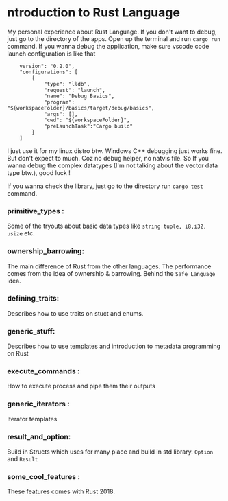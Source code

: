 # ntroduction to Rust Language

My personal experience about Rust Language. If you don't want to debug, just go to the directory of the apps. Open up the terminal and run `cargo run` command. If you wanna debug the application, make sure vscode code launch configuration is like that 

```
    version": "0.2.0",
    "configurations": [
        {
            "type": "lldb",
            "request": "launch",
            "name": "Debug Basics",
            "program": "${workspaceFolder}/basics/target/debug/basics",
            "args": [],
            "cwd": "${workspaceFolder}",
            "preLaunchTask":"Cargo build"
        }
    ]
```

I just use it for my linux distro btw. Windows C++ debugging just works fine. But don't expect to much. Coz no debug helper, no natvis file. So If you wanna debug the complex datatypes (I'm not talking about the vector data type btw.), good luck !

If you wanna check the library, just go to the directory run `cargo test` command.


### primitive_types : 
Some of the tryouts about basic data types 
like `string tuple, i8,i32, usize` etc.

### ownership_barrowing: 
The main difference of Rust from the other languages. The performance comes from the idea of ownership & barrowing. Behind the `Safe Language` idea.

### defining_traits:
Describes how to use traits on stuct and enums. 

### generic_stuff: 
Describes how to use templates and introduction to metadata programming on Rust

### execute_commands : 
How to execute process and pipe them their outputs

### generic_iterators : 
Iterator templates 

### result_and_option: 
Build in Structs which uses for many place and build in std library. `Option` and `Result` 

### some_cool_features : 
These features comes with Rust 2018. 
